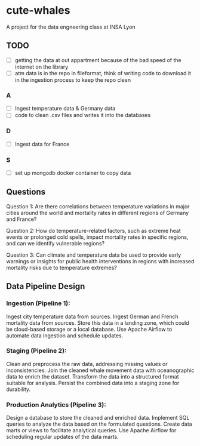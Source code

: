 # cute-whales
A project for the data engneering class at INSA Lyon


## TODO
- [ ] getting the data at out appartment because of the bad speed of the internet on the library
- [ ] atm data is in the repo in fileformat, think of writing code to download it in the ingestion process to keep the repo clean

### A
- [ ] Ingest temperature data & Germany data
- [ ] code to clean .csv files and writes it into the databases

### D
- [ ] Ingest data for France

### S
- [ ] set up mongodb docker container to copy data

## Questions
Question 1: Are there correlations between temperature variations in major cities around the world and mortality rates in different regions of Germany and France?

Question 2: How do temperature-related factors, such as extreme heat events or prolonged cold spells, impact mortality rates in specific regions, and can we identify vulnerable regions?

Question 3: Can climate and temperature data be used to provide early warnings or insights for public health interventions in regions with increased mortality risks due to temperature extremes?

## Data Pipeline Design

### Ingestion (Pipeline 1):
Ingest city temperature data from sources.
Ingest German and French mortality data from sources.
Store this data in a landing zone, which could be cloud-based storage or a local database.
Use Apache Airflow to automate data ingestion and schedule updates.

### Staging (Pipeline 2):
Clean and preprocess the raw data, addressing missing values or inconsistencies.
Join the cleaned whale movement data with oceanographic data to enrich the dataset.
Transform the data into a structured format suitable for analysis.
Persist the combined data into a staging zone for durability.

### Production Analytics (Pipeline 3):
Design a database to store the cleaned and enriched data.
Implement SQL queries to analyze the data based on the formulated questions.
Create data marts or views to facilitate analytical queries.
Use Apache Airflow for scheduling regular updates of the data marts.
